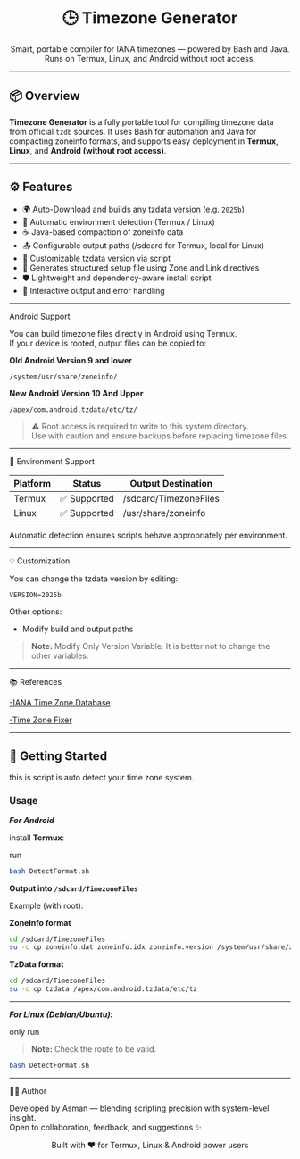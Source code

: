 <h1 align="center">🕒 Timezone Generator</h1>
<p align="center">
Smart, portable compiler for IANA timezones — powered by Bash and Java. Runs on Termux, Linux, and Android without root access.
</p>

---

## 📦 Overview

**Timezone Generator** is a fully portable tool for compiling timezone data from official `tzdb` sources. It uses Bash for automation and Java for compacting zoneinfo formats, and supports easy deployment in **Termux**, **Linux**, and **Android (without root access)**.

---

## ⚙️ Features

- 🌍 Auto-Download and builds any tzdata version (e.g. `2025b`)
- 🔧 Automatic environment detection (Termux / Linux)
- ☕ Java-based compaction of zoneinfo data
- 📤 Configurable output paths (/sdcard for Termux, local for Linux)
- 🔁 Customizable tzdata version via script
- 📄 Generates structured setup file using Zone and Link directives
- 🛡️ Lightweight and dependency-aware install script
- 💬 Interactive output and error handling

---

Android Support

You can build timezone files directly in Android using Termux.  
If your device is rooted, output files can be copied to:

**Old Android Version 9 and lower**

`/system/usr/share/zoneinfo/`

**New Android Version 10 And Upper**

`/apex/com.android.tzdata/etc/tz/`

> ⚠️ Root access is required to write to this system directory.  
> Use with caution and ensure backups before replacing timezone files.

---

🧠 Environment Support

| Platform | Status       | Output Destination    |
| -------- | ------------ | --------------------- |
| Termux   | ✅ Supported | /sdcard/TimezoneFiles |
| Linux    | ✅ Supported | /usr/share/zoneinfo   |

Automatic detection ensures scripts behave appropriately per environment.

---

💡 Customization

You can change the tzdata version by editing:

`VERSION=2025b`

Other options:

- Modify build and output paths

> **Note:** Modify Only Version Variable. It is better not to change the other variables.

---

📚 References

[-IANA Time Zone Database](https://www.iana.org/time-zones)

[-Time Zone Fixer](https://github.com/mcornejo/TimeZoneFixer)

---

## 🚀 Getting Started

this is script is auto detect your time zone system.

### Usage

**_For Android_**

install **Termux**:

run

```bash
bash DetectFormat.sh
```

**Output into `/sdcard/TimezoneFiles`**

Example (with root):

**ZoneInfo format**

```bash
cd /sdcard/TimezoneFiles
su -c cp zoneinfo.dat zoneinfo.idx zoneinfo.version /system/usr/share/zoneinfo/
```

**TzData format**

```bash
cd /sdcard/TimezoneFiles
su -c cp tzdata /apex/com.android.tzdata/etc/tz
```

---

**_For Linux (Debian/Ubuntu):_**

only run

> **Note:** Check the route to be valid.

```bash
bash DetectFormat.sh
```

---

🧑‍💻 Author

Developed by Asman — blending scripting precision with system-level insight.  
Open to collaboration, feedback, and suggestions ✨

<p align="center">Built with ❤️ for Termux, Linux & Android power users</p>
